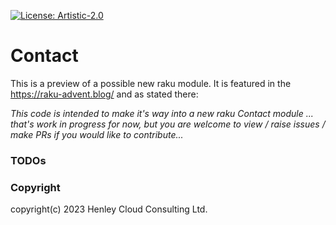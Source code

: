 [![License: Artistic-2.0](https://img.shields.io/badge/License-Artistic%202.0-0298c3.svg)](https://opensource.org/licenses/Artistic-2.0)

# Contact

This is a preview of a possible new raku module. It is featured in the https://raku-advent.blog/ and as stated there:

_This code is intended to make it's way into a new raku Contact module ... that's work in progress for now, but you are welcome to view / raise issues / make PRs if you would like to contribute..._

### TODOs

### Copyright
copyright(c) 2023 Henley Cloud Consulting Ltd.
